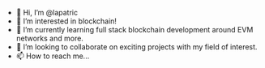 - 👋 Hi, I’m @lapatric
- 👀 I’m interested in blockchain!
- 🌱 I’m currently learning full stack blockchain development around EVM networks and more. 
- 💞️ I’m looking to collaborate on exciting projects with my field of interest.
- 📫 How to reach me...

<!---
lapatric/lapatric is a ✨ special ✨ repository because its `README.md` (this file) appears on your GitHub profile.
You can click the Preview link to take a look at your changes.
--->
